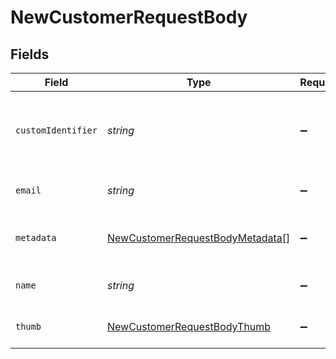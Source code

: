 # NewCustomerRequestBody


## Fields

| Field                                                                                         | Type                                                                                          | Required                                                                                      | Description                                                                                   | Example                                                                                       |
| --------------------------------------------------------------------------------------------- | --------------------------------------------------------------------------------------------- | --------------------------------------------------------------------------------------------- | --------------------------------------------------------------------------------------------- | --------------------------------------------------------------------------------------------- |
| `customIdentifier`                                                                            | *string*                                                                                      | :heavy_minus_sign:                                                                            | The Custom Identifier of the customer in the organization.                                    | natus                                                                                         |
| `email`                                                                                       | *string*                                                                                      | :heavy_minus_sign:                                                                            | The Email of the customer.                                                                    | barton.janet@example.net                                                                      |
| `metadata`                                                                                    | [NewCustomerRequestBodyMetadata](../../models/operations/newcustomerrequestbodymetadata.md)[] | :heavy_minus_sign:                                                                            | Customer information as Key-Value pair.                                                       |                                                                                               |
| `name`                                                                                        | *string*                                                                                      | :heavy_minus_sign:                                                                            | The Name of the customer.                                                                     | deserunt                                                                                      |
| `thumb`                                                                                       | [NewCustomerRequestBodyThumb](../../models/operations/newcustomerrequestbodythumb.md)         | :heavy_minus_sign:                                                                            | The Avatar of the customer.                                                                   |                                                                                               |